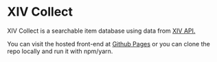 # XIV Collect

XIV Collect is a searchable item database using data from [XIV API.](https://xivapi.com/)

You can visit the hosted front-end at [Github Pages](https://github.com/nicholascrandall/xivcollect) or you can clone the repo locally and run it with npm/yarn.